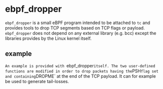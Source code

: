 # ebpf_dropper

`ebpf_dropper` is a small eBPF program intended to be attached to `tc` and provides tools to drop TCP segments
based on TCP flags or payload. `ebpf_dropper` does not depend on any external library (e.g. bcc) 
except the libraries provides by the Linux kernel itself.

## example
`An example is provided with `ebpf_dropper` itself. The two user-defined functions are modified in order to drop
packets having the `PSH` flag set and containing `DROPME` at the end of the TCP payload. It can for example be used
to generate tail-losses.
